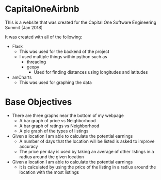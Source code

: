 # CapitalOneAirbnb
This is a website that was created for the Capital One Software Engineering Summit (Jan 2018)

It was created with all of the following:

* Flask
  * This was used for the backend of the project
  * I used multiple things within python such as 
    * threading
    * geopy
      * Used for finding distances using longitudes and latitudes 
* amCharts
  * This was used for graphing the data
  
# Base Objectives 

* There are three graphs near the bottom of my webpage
  * A bar graph of price vs Neighborhood
  * A bar graph of ratings vs Neighborhood
  * A pie graph of the types of listings
* Given a location I am able to calculate the potential earnings
  * A number of days that the location will be listed is asked to improve accuracy
  * The price per day is used by taking an average of other listings in a radius around the given location
* Given a location I am able to calculate the potential earnings
  * it is calculated by using the price of the listing in a radius around the location with the most listings
